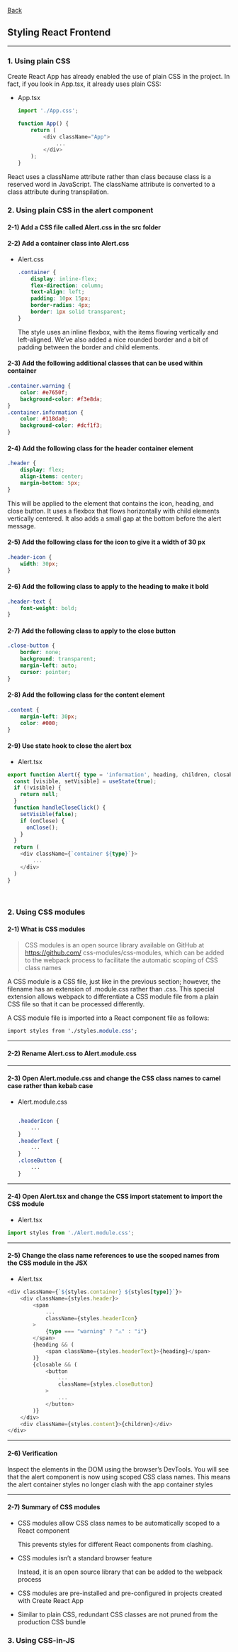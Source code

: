 [Back](README.md)

## Styling React Frontend

<hr>


### 1. Using plain CSS

Create React App has already enabled the use of plain CSS in the project. In fact, if you look in App.tsx, it already uses plain CSS:
- App.tsx
    ```typescript
    import './App.css';

    function App() {
        return (
            <div className="App">
                ...
            </div>
        );
    }
    ```


React uses a className attribute rather than class because class is a reserved word in JavaScript. The className attribute is converted to a class attribute during transpilation.
&nbsp;

### 2. Using plain CSS in the alert component

#### 2-1) Add a CSS file called Alert.css in the src folder

#### 2-2)  Add a container class into Alert.css
- Alert.css
    ```css
    .container {
        display: inline-flex;
        flex-direction: column;
        text-align: left;
        padding: 10px 15px;
        border-radius: 4px;
        border: 1px solid transparent;
    }
    ```
    The style uses an inline flexbox, with the items flowing vertically and left-aligned. We’ve also added a nice rounded border and a bit of padding between the border and child elements.




#### 2-3) Add the following additional classes that can be used within container
```css
.container.warning {
    color: #e7650f;
    background-color: #f3e8da;
}
.container.information {
    color: #118da0;
    background-color: #dcf1f3;
}
```

#### 2-4) Add the following class for the header container element
```css
.header {
    display: flex;
    align-items: center;
    margin-bottom: 5px;
}
```
This will be applied to the element that contains the icon, heading, and close button. It uses a flexbox that flows horizontally with child elements vertically centered. It also adds a small gap at the bottom before the alert message.

#### 2-5) Add the following class for the icon to give it a width of 30 px

```css
.header-icon {
    width: 30px;
}
```

#### 2-6) Add the following class to apply to the heading to make it bold
```css
.header-text {
    font-weight: bold;
}
```

#### 2-7) Add the following class to apply to the close button
```css
.close-button {
    border: none;
    background: transparent;
    margin-left: auto;
    cursor: pointer;
}
```

#### 2-8) Add the following class for the content element

```css
.content {
    margin-left: 30px;
    color: #000;
}
```

#### 2-9) Use state hook to close the alert box

- Alert.tsx
```typescript
export function Alert({ type = 'information', heading, children, closable, onClose }: Props) {
  const [visible, setVisible] = useState(true);
  if (!visible) {
    return null;
  }
  function handleCloseClick() {
    setVisible(false);
    if (onClose) {
      onClose();
    }
  }
  return (
    <div className={`container ${type}`}>
        ...
    </div>
  )
}
```

&nbsp;

### 2. Using CSS modules

#### 2-1) What is CSS modules
> CSS modules is an open source library available on GitHub at https://github.com/
css-modules/css-modules, which can be added to the webpack process to facilitate the 
automatic scoping of CSS class names


A CSS module is a CSS file, just like in the previous section; however, the filename has an extension of .module.css rather than .css. This special extension allows webpack to differentiate a CSS module file from a plain CSS file so that it can be processed differently.

A CSS module file is imported into a React component file as follows:
```css
import styles from './styles.module.css';
```
<hr>




#### 2-2) Rename Alert.css to Alert.module.css
<hr>

#### 2-3) Open Alert.module.css and change the CSS class names to camel case rather than kebab case
- Alert.module.css
    ```css

    .headerIcon {
        ...
    } 
    .headerText {
        ...
    }
    .closeButton {
        ...
    }
    ```
<hr>

#### 2-4) Open Alert.tsx and change the CSS import statement to import the CSS module
- Alert.tsx
```typescript
import styles from './Alert.module.css';
```
<hr>

#### 2-5) Change the class name references to use the scoped names from the CSS module in the JSX
- Alert.tsx
```typescript
<div className={`${styles.container} ${styles[type]}`}>
    <div className={styles.header}>
        <span
            ...
            className={styles.headerIcon}
        >
            {type === "warning" ? "⚠" : "i"}
        </span>
        {heading && (
            <span className={styles.headerText}>{heading}</span>
        )}
        {closable && (
            <button
                ...
                className={styles.closeButton}
            >
                ...
            </button>
        )}
    </div>
    <div className={styles.content}>{children}</div>
</div>
```
<hr>

#### 2-6) Verification

Inspect the elements in the DOM using the browser’s DevTools. You will see that the alert 
component is now using scoped CSS class names. This means the alert container styles no 
longer clash with the app container styles
<hr>

#### 2-7) Summary of CSS modules

- CSS modules allow CSS class names to be automatically scoped to a React component 
    
    This prevents styles for different React components from clashing.

- CSS modules isn’t a standard browser feature

    Instead, it is an open source library that can be added to the webpack process

- CSS modules are pre-installed and pre-configured in projects created with Create React App

- Similar to plain CSS, redundant CSS classes are not pruned from the production CSS bundle
&nbsp;

### 3. Using CSS-in-JS

